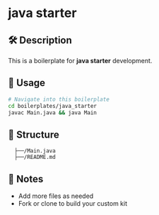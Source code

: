 # java starter

## 🛠 Description
This is a boilerplate for **java starter** development.

## 🚀 Usage
```bash
# Navigate into this boilerplate
cd boilerplates/java_starter
javac Main.java && java Main
```

## 📂 Structure
```
  ├──/Main.java
  ├──/README.md
```

## 🧠 Notes
- Add more files as needed
- Fork or clone to build your custom kit
